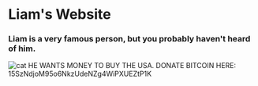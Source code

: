 # Liam's Website
### Liam is a very famous person, but you probably haven't heard of him.
![cat](https://icatcare.org/app/uploads/2018/07/Thinking-of-getting-a-cat.png)
HE WANTS MONEY TO BUY THE USA. DONATE BITCOIN HERE: 15SzNdjoM95o6NkzUdeNZg4WiPXUEZtP1K
